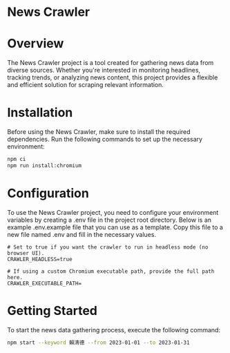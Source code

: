 News Crawler
===

# Overview

The News Crawler project is a tool created for gathering news data from diverse sources. Whether you're interested in monitoring headlines, tracking trends, or analyzing news content, this project provides a flexible and efficient solution for scraping relevant information.

# Installation

Before using the News Crawler, make sure to install the required dependencies. Run the following commands to set up the necessary environment:

```bash
npm ci
npm run install:chromium
```

# Configuration

To use the News Crawler project, you need to configure your environment variables by creating a .env file in the project root directory. Below is an example .env.example file that you can use as a template. Copy this file to a new file named .env and fill in the necessary values.

```env
# Set to true if you want the crawler to run in headless mode (no browser UI).
CRAWLER_HEADLESS=true

# If using a custom Chromium executable path, provide the full path here.
CRAWLER_EXECUTABLE_PATH=
```

# Getting Started

To start the news data gathering process, execute the following command:

```bash
npm start --keyword 賴清德 --from 2023-01-01 --to 2023-01-31
```
